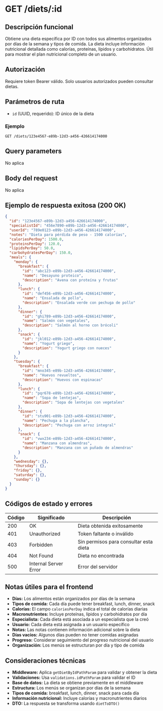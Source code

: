 # GET /diets/:id

## Descripción funcional

Obtiene una dieta específica por ID con todos sus alimentos organizados por días de la semana y tipos de comida. La dieta incluye información nutricional detallada como calorías, proteínas, lípidos y carbohidratos. Útil para mostrar el plan nutricional completo de un usuario.

## Autorización

Requiere token Bearer válido. Solo usuarios autorizados pueden consultar dietas.

## Parámetros de ruta

- `id` (UUID, requerido): ID único de la dieta

### Ejemplo

```
GET /diets/123e4567-e89b-12d3-a456-426614174000
```

## Query parameters

No aplica

## Body del request

No aplica

## Ejemplo de respuesta exitosa (200 OK)

```json
{
  "id": "123e4567-e89b-12d3-a456-426614174000",
  "specialistId": "456e7890-e89b-12d3-a456-426614174000",
  "userId": "789e0123-e89b-12d3-a456-426614174000",
  "notes": "Dieta para pérdida de peso - 1500 calorías",
  "caloriesPerDay": 1500.0,
  "proteinsPerDay": 120.0,
  "lipidsPerDay": 50.0,
  "carbohydratesPerDay": 150.0,
  "meals": {
    "monday": {
      "breakfast": {
        "id": "abc123-e89b-12d3-a456-426614174000",
        "name": "Desayuno proteico",
        "description": "Avena con proteína y frutas"
      },
      "lunch": {
        "id": "def456-e89b-12d3-a456-426614174000",
        "name": "Ensalada de pollo",
        "description": "Ensalada verde con pechuga de pollo"
      },
      "dinner": {
        "id": "ghi789-e89b-12d3-a456-426614174000",
        "name": "Salmón con vegetales",
        "description": "Salmón al horno con brócoli"
      },
      "snack": {
        "id": "jkl012-e89b-12d3-a456-426614174000",
        "name": "Yogurt griego",
        "description": "Yogurt griego con nueces"
      }
    },
    "tuesday": {
      "breakfast": {
        "id": "mno345-e89b-12d3-a456-426614174000",
        "name": "Huevos revueltos",
        "description": "Huevos con espinacas"
      },
      "lunch": {
        "id": "pqr678-e89b-12d3-a456-426614174000",
        "name": "Sopa de lentejas",
        "description": "Sopa de lentejas con vegetales"
      },
      "dinner": {
        "id": "stu901-e89b-12d3-a456-426614174000",
        "name": "Pechuga a la plancha",
        "description": "Pechuga con arroz integral"
      },
      "snack": {
        "id": "vwx234-e89b-12d3-a456-426614174000",
        "name": "Manzana con almendras",
        "description": "Manzana con un puñado de almendras"
      }
    },
    "wednesday": {},
    "thursday": {},
    "friday": {},
    "saturday": {},
    "sunday": {}
  }
}
```

## Códigos de estado y errores

| Código | Significado           | Descripción                            |
| ------ | --------------------- | -------------------------------------- |
| 200    | OK                    | Dieta obtenida exitosamente            |
| 401    | Unauthorized          | Token faltante o inválido              |
| 403    | Forbidden             | Sin permisos para consultar esta dieta |
| 404    | Not Found             | Dieta no encontrada                    |
| 500    | Internal Server Error | Error del servidor                     |

## Notas útiles para el frontend

- **Días:** Los alimentos están organizados por días de la semana
- **Tipos de comida:** Cada día puede tener breakfast, lunch, dinner, snack
- **Calorías:** El campo `caloriesPerDay` indica el total de calorías diarias
- **Macronutrientes:** Incluye proteínas, lípidos y carbohidratos por día
- **Especialista:** Cada dieta está asociada a un especialista que la creó
- **Usuario:** Cada dieta está asignada a un usuario específico
- **Notas:** Las notas contienen información adicional sobre la dieta
- **Días vacíos:** Algunos días pueden no tener comidas asignadas
- **Progreso:** Considerar seguimiento del progreso nutricional del usuario
- **Organización:** Los menús se estructuran por día y tipo de comida

## Consideraciones técnicas

- **Middleware:** Aplica `getDietByIdPathParam` para validar y obtener la dieta
- **Validaciones:** Usa `validations.idPathParam` para validar el ID
- **Base de datos:** La dieta se obtiene previamente en el middleware
- **Estructura:** Los menús se organizan por días de la semana
- **Tipos de comida:** breakfast, lunch, dinner, snack para cada día
- **Información nutricional:** Incluye calorías y macronutrientes diarios
- **DTO:** La respuesta se transforma usando `dietToDTO()`
